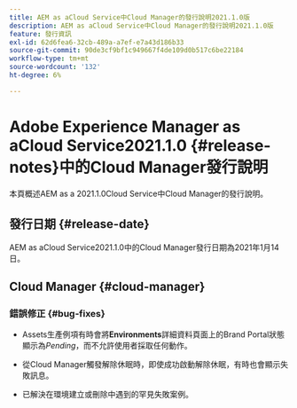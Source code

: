 ```yaml
---
title: AEM as aCloud Service中Cloud Manager的發行說明2021.1.0版
description: AEM as aCloud Service中Cloud Manager的發行說明2021.1.0版
feature: 發行資訊
exl-id: 62d6fea6-32cb-489a-a7ef-e7a43d186b33
source-git-commit: 90de3cf9bf1c949667f4de109d0b517c6be22184
workflow-type: tm+mt
source-wordcount: '132'
ht-degree: 6%

---
```


# Adobe Experience Manager as aCloud Service2021.1.0 {#release-notes}中的Cloud Manager發行說明

本頁概述AEM as a 2021.1.0Cloud Service中Cloud Manager的發行說明。

## 發行日期 {#release-date}

AEM as aCloud Service2021.1.0中的Cloud Manager發行日期為2021年1月14日。

## Cloud Manager {#cloud-manager}

### 錯誤修正 {#bug-fixes}

* Assets生產例項有時會將&#x200B;**Environments**&#x200B;詳細資料頁面上的Brand Portal狀態顯示為&#x200B;*Pending*，而不允許使用者採取任何動作。

* 從Cloud Manager觸發解除休眠時，即使成功啟動解除休眠，有時也會顯示失敗訊息。

* 已解決在環境建立或刪除中遇到的罕見失敗案例。
